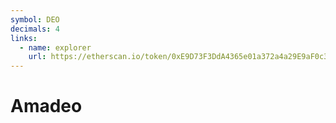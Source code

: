 ```yaml
---
symbol: DEO
decimals: 4
links:
  - name: explorer
    url: https://etherscan.io/token/0xE9D73F3DdA4365e01a372a4a29E9aF0c3354e40C
---
```


# Amadeo
